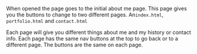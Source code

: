 
When opened the page goes to the initial about me page. This page gives you the buttons to change to two different pages. An`index.html`, `portfolio.html` and `contact.html`

Each page will give you different things about me and my history or contact info.
Each page has the same nav buttons at the top to go back or to a different page. 
The buttons are the same on each page. 




